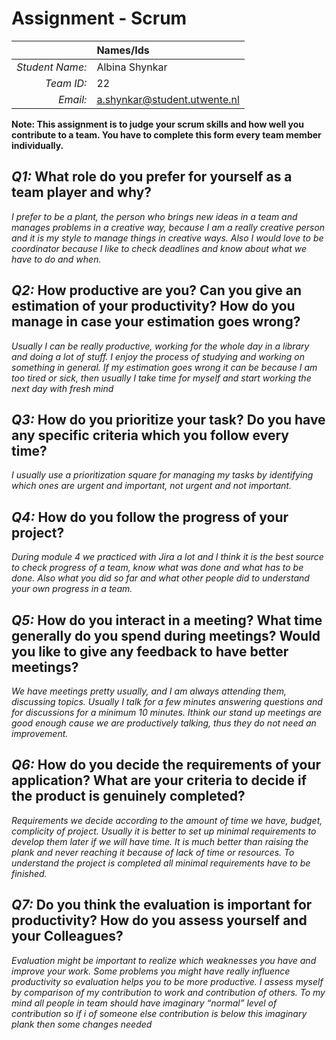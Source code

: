 # Assignment - Scrum

|                            | **Names/Ids**                          |
|-----------------------:|:----------------------------------------|
| *Student Name:* |Albina Shynkar 		         |
| *Team ID:*           | 22                                            |
| *Email:*               |a.shynkar@student.utwente.nl |                      


**Note: This assignment is to judge your scrum skills and how well you contribute to a team. You have to complete this form every team member individually.** 

## *Q1:* What role do you prefer for yourself as a team player and why?
*I prefer to be a plant, the person who brings new ideas in a team and manages problems in a creative way, because I am a really creative person and it is my style to manage things in creative ways. Also I would love to be coordinator because I like to check deadlines and know about what we have to do and when.*

## *Q2:* How productive are you? Can you give an estimation of your productivity? How do you manage in case your estimation goes wrong?
*Usually I can be really productive, working for the whole day in a library and doing a lot of stuff. I enjoy the process of studying and working on something in general. If my estimation goes wrong it can be because I am too tired or sick, then usually I take time for myself and start working the next day with fresh mind* 

## *Q3:* How do you prioritize your task? Do you have any specific criteria which you follow every time?
*I usually use a prioritization square for managing my tasks by identifying which ones are urgent and important, not urgent and not important.*

## *Q4:* How do you follow the progress of your project?
*During module 4 we practiced with Jira a lot and I think it is the best source to check progress of a team, know what was done and what has to be done. Also what you did so far and what other people did to understand your own progress in a team.*

## *Q5:* How do you interact in a meeting? What time generally do you spend during meetings? Would you like to give any feedback to have better meetings?
*We have meetings pretty usually, and I am always attending them, discussing topics. Usually I talk for a few minutes answering questions and for discussions for a minimum 10 minutes. Ithink our stand up meetings are good enough cause we are productively talking, thus they do not need an improvement.*

## *Q6:* How do you decide the requirements of your application? What are your criteria to decide if the product is genuinely completed?
*Requirements we decide according to the amount of time we have, budget, complicity of project. Usually it is better to set up minimal requirements to develop them later if we will have time. It is much better than raising the plank and never reaching it because of lack of time or resources. To understand the project is completed all minimal requirements have to be finished.*

## *Q7:* Do you think the evaluation is important for productivity? How do you assess yourself and your Colleagues? 
*Evaluation might be important to realize which weaknesses you have and improve your work. Some problems you might have really influence productivity so evaluation helps you to be more productive. I assess myself by comparison of my contribution to work and contribution of others. To my mind all people in team should have imaginary “normal” level of contribution so if i of someone else contribution is below this imaginary plank then some changes needed*
